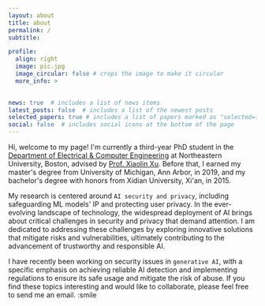 ```yaml
---
layout: about
title: about
permalink: /
subtitle: 

profile:
  align: right
  image: pic.jpg
  image_circular: false # crops the image to make it circular
  more_info: >
   

news: true  # includes a list of news items
latest_posts: false  # includes a list of the newest posts
selected_papers: true # includes a list of papers marked as "selected={true}"
social: false  # includes social icons at the bottom of the page
---
```


Hi, welcome to my page! I'm currently a third-year PhD student in the [Department of Electrical & Computer Engineering](https://ece.northeastern.edu/coe-research/research-areas/) at Northeastern University, Boston, advised by [Prof. Xiaolin Xu](https://www.xiaolinxu.com/). Before that, I earned my master's degree from University of Michigan, Ann Arbor, in 2019, and my bachelor's degree with honors from Xidian University, Xi'an, in 2015. 

My research is centered around `AI security and privacy`, including safeguarding ML models' IP and protecting user privacy. In the ever-evolving landscape of technology, the widespread deployment of AI brings about critical challenges in security and privacy that demand attention. I am dedicated to addressing these challenges by exploring innovative solutions that mitigate risks and vulnerabilities, ultimately contributing to the advancement of trustworthy and responsible AI. 


I have recently been working on security issues in `generative AI`, with a specific emphasis on achieving reliable AI detection and implementing regulations to ensure its safe usage and mitigate the risk of abuse. If you find these topics interesting and would like to collaborate, please feel free to send me an email. :smile